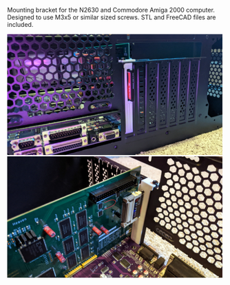 Mounting bracket for the N2630 and Commodore Amiga 2000 computer. Designed to use M3x5 or similar sized screws. STL and FreeCAD files are included.

<img src="/Images/EATX-Bracket1.jpg" width=500>
<img src="/Images/EATX-Bracket2.jpg" width=500>


